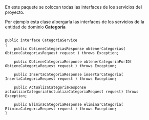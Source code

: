 En este paquete se colocan todas las interfaces de los servicios del proyecto.

Por ejemplo esta clase albergaría las interfaces de los servicios de la entidad de dominio **Categoria** 

```[java]

public interface CategoriaService
{
	public ObtieneCategoriasResponse obtenerCategorias( ObtieneCategoriasRequest request ) throws Exception;

	public ObtieneCategoriaResponse obtenerCategoriaPorID( ObtieneCategoriaRequest request ) throws Exception;

	public InsertaCategoriaResponse insertarCategoria( InsertaCategoriaRequest request ) throws Exception;

	public ActualizaCategoriaResponse actualizarCategoria(ActualizaCategoriaRequest request) throws Exception;

	public EliminaCategoriaResponse eliminarCategoria( EliminaCategoriaRequest request ) throws Exception;
}

```